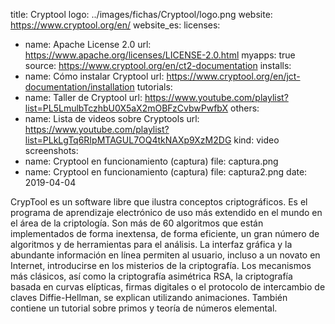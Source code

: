 title: Cryptool
logo: ../images/fichas/Cryptool/logo.png
website: https://www.cryptool.org/en/
website_es:
licenses:
  - name: Apache License 2.0
    url: https://www.apache.org/licenses/LICENSE-2.0.html
myapps: true
source: https://www.cryptool.org/en/ct2-documentation
installs:
  - name: Cómo instalar Cryptool
    url: https://www.cryptool.org/en/jct-documentation/installation
tutorials:
  - name: Taller de Cryptool
    url: https://www.youtube.com/playlist?list=PL5LmulbTczhbU0X5aX2mOBFzCvbwPwfbX
others:
  - name: Lista de videos sobre Cryptools
    url: https://www.youtube.com/playlist?list=PLkLgTq6RIpMTAGUL7OQ4tkNAXp9XzM2DG
    kind: video
screenshots:
  - name: Cryptool en funcionamiento (captura)
    file: captura.png
  - name: Cryptool en funcionamiento (captura)
    file: captura2.png
date: 2019-04-04

CrypTool es un software libre que ilustra conceptos criptográficos. Es el programa de aprendizaje electrónico de uso más extendido en el mundo en el área de la criptología. Son más de 60 algoritmos que están implementados de forma inextensa, de forma eficiente, un gran número de algoritmos y de herramientas para el análisis. La interfaz gráfica y la abundante información en línea permiten al usuario, incluso a un novato en Internet, introducirse en los misterios de la criptografía. Los mecanismos más clásicos, así como la criptografía asimétrica RSA, la criptografía basada en curvas elípticas, firmas digitales o el protocolo de intercambio de claves Diffie-Hellman, se explican utilizando animaciones. También contiene un tutorial sobre primos y teoría de números elemental. 

